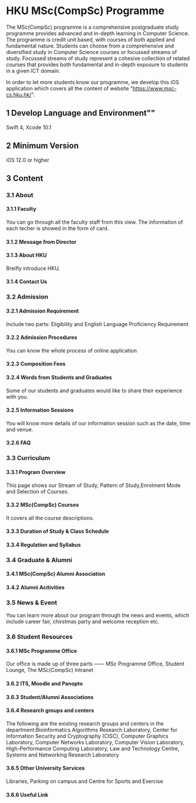 # HKU MSc(CompSc) Programme
The MSc(CompSc) programme is a comprehensive postgraduate study programme provides advanced and in-depth learning in Computer Science. The programme is credit unit based, with courses of both applied and fundamental nature. Students can choose from a comprehensive and diversified study in Computer Science courses or focussed streams of study. Focussed streams of study represent a cohesive collection of related courses that provides both fundamental and in-depth exposure to students in a given ICT domain.

In order to let more students know our programme, we develop this iOS application which covers all the content of website "https://www.msc-cs.hku.hk/". 



## 1 Develop Language and Environment""
Swift 4, Xcode 10.1

## 2 Minimum Version
iOS 12.0 or higher 

## 3 Content
###   3.1 About
####    3.1.1 Faculty 
You can go through all the faculty staff from this view. The information of each techer is showed in the form of card.
####    3.1.2 Message from Director
####    3.1.3 About HKU
Breifly introduce HKU.
####    3.1.4 Contact Us

### 3.2 Admission
####    3.2.1 Admission Requirement
Include two parts: Eligibility and English Language Proficiency Requirement
####    3.2.2 Admission Procedures
You can know the whole process of online application 
####    3.2.3 Composition Fees
####    3.2.4 Words from Students and Graduates
Some of our students and graduates would like to share their experience with you.
####    3.2.5 Information Sessions
You will know more details of our information session such as the date, time and venue.
####    3.2.6 FAQ

### 3.3 Curriculum
####    3.3.1 Program Overview
This page shows our Stream of Study, Pattern of Study,Enrolment Mode and Selection of Courses.
####    3.3.2 MSc(CompSc) Courses
It covers all the course descriptions.
####    3.3.3 Duration of Study & Class Schedule
####    3.3.4 Regulation and Syllabus

### 3.4 Graduate & Alumni
####    3.4.1 MSc(CompSc) Alumni Association
####    3.4.2 Alumni Acitivities

### 3.5 News & Event
You can learn more about our program through the news and events, which include career fair, chirstmas party and welcome reception etc.

### 3.6 Student Resources 
####    3.6.1 MSc Programme Office
Our office is made up of three parts —— MSc Programme Office, Student Lounge, The MSc(CompSc) Intranet
####    3.6.2 ITS, Moodle and Panopto
####    3.6.3 Student/Alumni Associations
####    3.6.4 Research groups and centers
The following are the existing research groups and centers in the department:Bioinformatics Algorithms Research Laboratory, Center for Information Security and Cryptography (CISC), Computer Graphics Laboratory, Computer Networks Laboratory, Computer Vision Laboratory, High-Performance Computing Laboratory, Law and Technology Centre, Systems and Networking Research Laboratory
####    3.6.5 Other University Services 
Libraries, Parking on campus and Centre for Sports and Exercise
####    3.6.6 Useful Link





